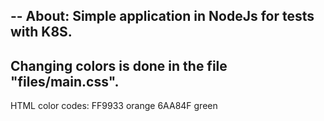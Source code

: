 --
About:
Simple application in NodeJs for tests with K8S.
--
Changing colors is done in the file "files/main.css".
--
HTML color codes:
FF9933 orange
6AA84F green
